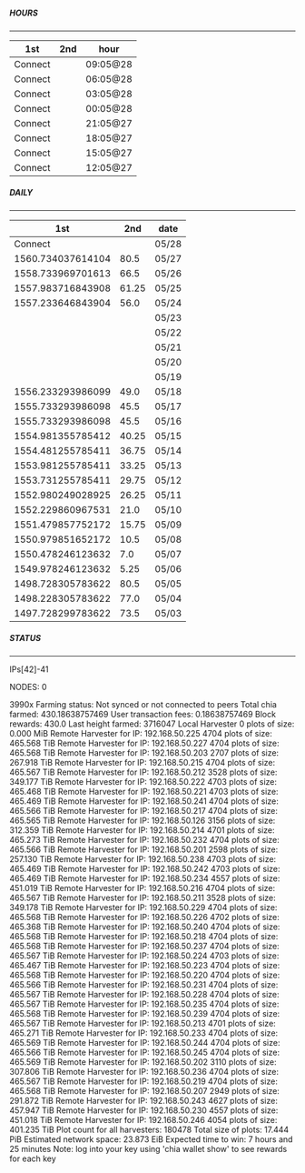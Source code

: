 ##### HOURS
-------

| 1st | 2nd | hour |
|---|----|-----|
|Connect |  | 09:05@28 |
|Connect |  | 06:05@28 |
|Connect |  | 03:05@28 |
|Connect |  | 00:05@28 |
|Connect |  | 21:05@27 |
|Connect |  | 18:05@27 |
|Connect |  | 15:05@27 |
|Connect |  | 12:05@27 |

##### DAILY
-------

| 1st | 2nd | date |
|---|----|-----|
|Connect |  | 05/28 |
|1560.734037614104 | 80.5 | 05/27 |
|1558.733969701613 | 66.5 | 05/26 |
|1557.983716843908 | 61.25 | 05/25 |
|1557.233646843904 | 56.0 | 05/24 |
| |  | 05/23 |
| |  | 05/22 |
| |  | 05/21 |
| |  | 05/20 |
| |  | 05/19 |
|1556.233293986099 | 49.0 | 05/18 |
|1555.733293986098 | 45.5 | 05/17 |
|1555.733293986098 | 45.5 | 05/16 |
|1554.981355785412 | 40.25 | 05/15 |
|1554.481255785411 | 36.75 | 05/14 |
|1553.981255785411 | 33.25 | 05/13 |
|1553.731255785411 | 29.75 | 05/12 |
|1552.980249028925 | 26.25 | 05/11 |
|1552.229860967531 | 21.0 | 05/10 |
|1551.479857752172 | 15.75 | 05/09 |
|1550.979851652172 | 10.5 | 05/08 |
|1550.478246123632 | 7.0 | 05/07 |
|1549.978246123632 | 5.25 | 05/06 |
|1498.728305783622 | 80.5 | 05/05 |
|1498.228305783622 | 77.0 | 05/04 |
|1497.728299783622 | 73.5 | 05/03 |


##### STATUS
-------

IPs[42]-41

NODES: 0


3990x
Farming status: Not synced or not connected to peers
Total chia farmed: 430.18638757469
User transaction fees: 0.18638757469
Block rewards: 430.0
Last height farmed: 3716047
Local Harvester
   0 plots of size: 0.000 MiB
Remote Harvester for IP: 192.168.50.225
   4704 plots of size: 465.568 TiB
Remote Harvester for IP: 192.168.50.227
   4704 plots of size: 465.568 TiB
Remote Harvester for IP: 192.168.50.203
   2707 plots of size: 267.918 TiB
Remote Harvester for IP: 192.168.50.215
   4704 plots of size: 465.567 TiB
Remote Harvester for IP: 192.168.50.212
   3528 plots of size: 349.177 TiB
Remote Harvester for IP: 192.168.50.222
   4703 plots of size: 465.468 TiB
Remote Harvester for IP: 192.168.50.221
   4703 plots of size: 465.469 TiB
Remote Harvester for IP: 192.168.50.241
   4704 plots of size: 465.566 TiB
Remote Harvester for IP: 192.168.50.217
   4704 plots of size: 465.565 TiB
Remote Harvester for IP: 192.168.50.126
   3156 plots of size: 312.359 TiB
Remote Harvester for IP: 192.168.50.214
   4701 plots of size: 465.273 TiB
Remote Harvester for IP: 192.168.50.232
   4704 plots of size: 465.566 TiB
Remote Harvester for IP: 192.168.50.201
   2598 plots of size: 257.130 TiB
Remote Harvester for IP: 192.168.50.238
   4703 plots of size: 465.469 TiB
Remote Harvester for IP: 192.168.50.242
   4703 plots of size: 465.469 TiB
Remote Harvester for IP: 192.168.50.234
   4557 plots of size: 451.019 TiB
Remote Harvester for IP: 192.168.50.216
   4704 plots of size: 465.567 TiB
Remote Harvester for IP: 192.168.50.211
   3528 plots of size: 349.178 TiB
Remote Harvester for IP: 192.168.50.229
   4704 plots of size: 465.568 TiB
Remote Harvester for IP: 192.168.50.226
   4702 plots of size: 465.368 TiB
Remote Harvester for IP: 192.168.50.240
   4704 plots of size: 465.568 TiB
Remote Harvester for IP: 192.168.50.218
   4704 plots of size: 465.568 TiB
Remote Harvester for IP: 192.168.50.237
   4704 plots of size: 465.567 TiB
Remote Harvester for IP: 192.168.50.224
   4703 plots of size: 465.467 TiB
Remote Harvester for IP: 192.168.50.223
   4704 plots of size: 465.568 TiB
Remote Harvester for IP: 192.168.50.220
   4704 plots of size: 465.566 TiB
Remote Harvester for IP: 192.168.50.231
   4704 plots of size: 465.567 TiB
Remote Harvester for IP: 192.168.50.228
   4704 plots of size: 465.567 TiB
Remote Harvester for IP: 192.168.50.235
   4704 plots of size: 465.568 TiB
Remote Harvester for IP: 192.168.50.239
   4704 plots of size: 465.567 TiB
Remote Harvester for IP: 192.168.50.213
   4701 plots of size: 465.271 TiB
Remote Harvester for IP: 192.168.50.233
   4704 plots of size: 465.569 TiB
Remote Harvester for IP: 192.168.50.244
   4704 plots of size: 465.566 TiB
Remote Harvester for IP: 192.168.50.245
   4704 plots of size: 465.569 TiB
Remote Harvester for IP: 192.168.50.202
   3110 plots of size: 307.806 TiB
Remote Harvester for IP: 192.168.50.236
   4704 plots of size: 465.567 TiB
Remote Harvester for IP: 192.168.50.219
   4704 plots of size: 465.568 TiB
Remote Harvester for IP: 192.168.50.207
   2949 plots of size: 291.872 TiB
Remote Harvester for IP: 192.168.50.243
   4627 plots of size: 457.947 TiB
Remote Harvester for IP: 192.168.50.230
   4557 plots of size: 451.018 TiB
Remote Harvester for IP: 192.168.50.246
   4054 plots of size: 401.235 TiB
Plot count for all harvesters: 180478
Total size of plots: 17.444 PiB
Estimated network space: 23.873 EiB
Expected time to win: 7 hours and 25 minutes
Note: log into your key using 'chia wallet show' to see rewards for each key
